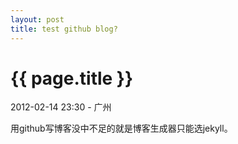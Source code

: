 ```yaml
---
layout: post
title: test github blog?
---
```


{{ page.title }}
================

<p class="meta">2012-02-14 23:30 - 广州</p>

用github写博客没中不足的就是博客生成器只能选jekyll。